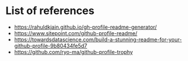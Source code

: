 # List of references
- https://rahuldkjain.github.io/gh-profile-readme-generator/
- https://www.sitepoint.com/github-profile-readme/
- https://towardsdatascience.com/build-a-stunning-readme-for-your-github-profile-9b80434fe5d7
- https://github.com/ryo-ma/github-profile-trophy
